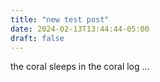 ```yaml
---
title: "new test post"
date: 2024-02-13T13:44:44-05:00
draft: false
---
```


the coral sleeps in the coral log ...
